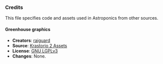 ### Credits

This file specifies code and assets used in Astroponics from other sources.

#### Greenhouse graphics

- **Creators**: [raiguard](https://github.com/raiguard)
- **Source**: [Krastorio 2 Assets](https://mods.factorio.com/mod/Krastorio2Assets)
- **License**: [GNU LGPLv3](https://opensource.org/license/lgpl-3.0)
- **Changes**: None.
